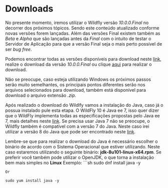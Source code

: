 # Downloads

  No presente momento, iremos utilizar o Wildfly versão *10.0.0.Final* no decorrer dos próximos tópicos. Sendo este conteúdo atualizado conforme novas versões forem lançadas.
  Além das versões Final existem também as *Beta* e *Alpha* que são lançadas antes da *Final* com o intuito de testar o Servidor de Aplicação para que a versão Final seja o mais perto possível de ser *bug free*.
  
  Podemos encontrar todas as versões disponíveis para download neste [link](http://wildfly.org/downloads/), realize o download da versão *10.0.0.Final* ou clique [aqui]( http://download.jboss.org/wildfly/10.0.0.Final/wildfly-10.0.0.Final.tar.gz) para realizar o download.
  
  Não se preocupe, caso esteja utilizando Windows os próximos passos serão muito semelhantes, os principais pontos diferentes serão nos arquivos selecionados para download, também está disponível para download o arquivo extensão *.zip*.
  
  Após realizado o download do Wildlfy vamos a instalação do Java, caso já o possua instalado pule esta etapa. O WildFly 10 é Java ee 7, isso quer dizer que o WildFly implementa todas as especificações propostas pelo Java ee 7, mais detalhes neste [link](https://docs.oracle.com/javaee/7/api/toc.htm).
  Se precisa usar Java 7 não se preocupe, o Wildfly também é compatível com a versão 7 do Java.
Neste caso irei utilizar a versão 8 do Java que pode ser encontrado neste [link](http://www.oracle.com/technetwork/java/javase/downloads/jdk8-downloads-2133151.html).

  Lembre-se que para realizar o download do Java é necessário escolher o binário de acordo com o Sistema Operacional que estiver utilizando. Neste caso estaremos utilizando o seguinte binário: **jdk-8u101-linux-x64.rpm**.
  Se preferir você também pode utilizar o OpenJDK, o que torna a instalação bem mais simples no **Linux**
  Exemplo:
    ```sh
    sudo dnf install java -y
    
    Or
    
    sudo yum install java -y
